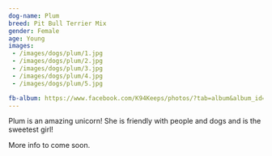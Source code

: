 ```yaml
---
dog-name: Plum
breed: Pit Bull Terrier Mix
gender: Female
age: Young
images:
 - /images/dogs/plum/1.jpg
 - /images/dogs/plum/2.jpg
 - /images/dogs/plum/3.jpg
 - /images/dogs/plum/4.jpg
 - /images/dogs/plum/5.jpg

fb-album: https://www.facebook.com/K94Keeps/photos/?tab=album&album_id=1233667843344639
---
```

Plum is an amazing unicorn! She is friendly with people and dogs and is the sweetest girl!

More info to come soon.
